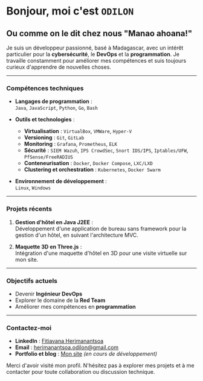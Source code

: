 # Bonjour, moi c'est **`ODILON`**

## Ou comme on le dit chez nous "Manao ahoana!"

Je suis un développeur passionné, basé à Madagascar, avec un intérêt particulier pour la **cybersécurité**, le **DevOps** et la **programmation**. Je travaille constamment pour améliorer mes compétences et suis toujours curieux d'apprendre de nouvelles choses.

---

### Compétences techniques

- **Langages de programmation** :  
  `Java`, `JavaScript`, `Python`, `Go`, `Bash`

- **Outils et technologies** :  
  - **Virtualisation** : `VirtualBox`, `VMWare`, `Hyper-V`  
  - **Versioning** : `Git`, `GitLab`  
  - **Monitoring** : `Grafana`, `Prometheus`, `ELK`  
  - **Sécurité** : `SIEM Wazuh`, `IPS CrowdSec`, `Snort IDS/IPS`, `Iptables/UFW`, `PfSense/FreeRADIUS`  
  - **Conteneurisation** : `Docker`, `Docker Compose`, `LXC/LXD`  
  - **Clustering et orchestration** : `Kubernetes`, `Docker Swarm`

- **Environnement de développement** :  
  `Linux`, `Windows`

---

### Projets récents

1. **Gestion d'hôtel en Java J2EE** :  
   Développement d'une application de bureau sans framework pour la gestion d'un hôtel, en suivant l'architecture MVC.

2. **Maquette 3D en Three.js** :  
   Intégration d'une maquette d'hôtel en 3D pour une visite virtuelle sur mon site.

---

### Objectifs actuels

- Devenir **Ingénieur DevOps**  
- Explorer le domaine de la **Red Team**  
- Améliorer mes compétences en **programmation**

---

### Contactez-moi

- **LinkedIn** : [Fitiavana Herimanantsoa](https://www.linkedin.com/in/fitiavana-herimanantsoa)  
- **Email** : [herimanantsoa.odilon@gmail.com](mailto:herimanantsoa.odilon@gmail.com)  
- **Portfolio et blog** : [Mon site](https://tonportfolio.com) *(en cours de développement)*

Merci d'avoir visité mon profil. N'hésitez pas à explorer mes projets et à me contacter pour toute collaboration ou discussion technique.

